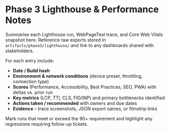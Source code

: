 # Phase 3 Lighthouse & Performance Notes

Summarise each Lighthouse run, WebPageTest trace, and Core Web Vitals snapshot here. Reference raw exports stored in `artifacts/phase3/lighthouse/` and link to any dashboards shared with stakeholders.

For each entry include:

- **Date / Build hash**
- **Environment & network conditions** (device preset, throttling, connection type)
- **Scores** (Performance, Accessibility, Best Practices, SEO, PWA) with deltas vs. prior run
- **Key metrics** (LCP, TTI, CLS, FID/INP) and primary bottlenecks identified
- **Actions taken / recommended** with owners and due dates
- **Evidence** – trace screenshots, JSON export names, or filmstrip links

Mark runs that meet or exceed the 90+ requirement and highlight any regressions requiring follow-up tickets.
